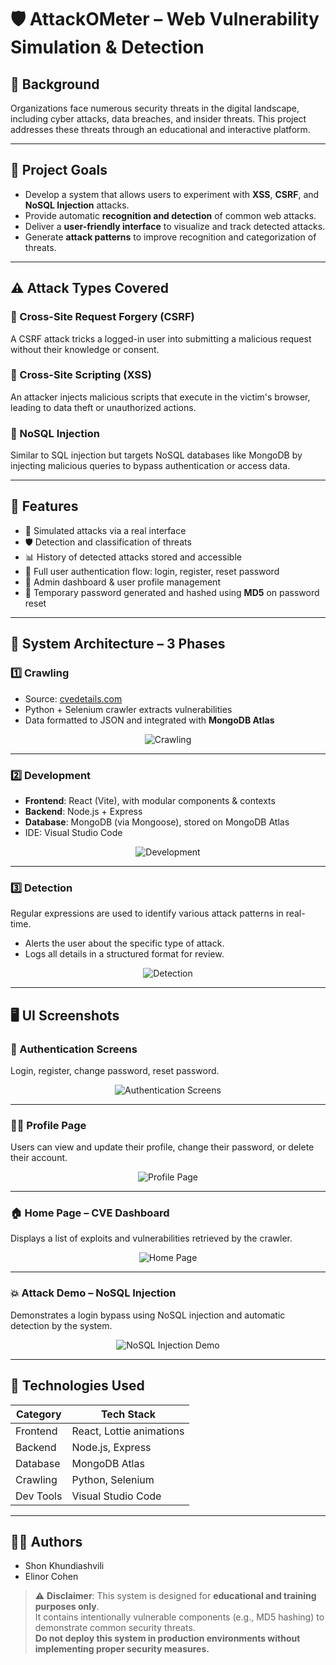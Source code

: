 # 🛡️ AttackOMeter – Web Vulnerability Simulation & Detection

## 📌 Background

Organizations face numerous security threats in the digital landscape, including cyber attacks, data breaches, and insider threats. This project addresses these threats through an educational and interactive platform.

---

## 🎯 Project Goals

- Develop a system that allows users to experiment with **XSS**, **CSRF**, and **NoSQL Injection** attacks.
- Provide automatic **recognition and detection** of common web attacks.
- Deliver a **user-friendly interface** to visualize and track detected attacks.
- Generate **attack patterns** to improve recognition and categorization of threats.

---

## ⚠️ Attack Types Covered

### 🔹 Cross-Site Request Forgery (CSRF)
A CSRF attack tricks a logged-in user into submitting a malicious request without their knowledge or consent.

### 🔹 Cross-Site Scripting (XSS)
An attacker injects malicious scripts that execute in the victim's browser, leading to data theft or unauthorized actions.

### 🔹 NoSQL Injection
Similar to SQL injection but targets NoSQL databases like MongoDB by injecting malicious queries to bypass authentication or access data.

---

## 🧠 Features

- 🧪 Simulated attacks via a real interface
- 🛡️ Detection and classification of threats
- 📊 History of detected attacks stored and accessible
- 👤 Full user authentication flow: login, register, reset password
- 📝 Admin dashboard & user profile management
- 🔐 Temporary password generated and hashed using **MD5** on password reset

---

## 🧱 System Architecture – 3 Phases

### 1️⃣ Crawling
- Source: [cvedetails.com](https://www.cvedetails.com)
- Python + Selenium crawler extracts vulnerabilities
- Data formatted to JSON and integrated with **MongoDB Atlas**

<p align="center">
  <img src="images/slide-7.png" alt="Crawling" style="max-width: 100%;"/>
</p>

---

### 2️⃣ Development
- **Frontend**: React (Vite), with modular components & contexts
- **Backend**: Node.js + Express
- **Database**: MongoDB (via Mongoose), stored on MongoDB Atlas
- IDE: Visual Studio Code

<p align="center">
  <img src="images/slide-8.png" alt="Development" style="max-width: 100%;"/>
</p>

---

### 3️⃣ Detection
Regular expressions are used to identify various attack patterns in real-time.

- Alerts the user about the specific type of attack.
- Logs all details in a structured format for review.

<p align="center">
  <img src="images/slide-12.png" alt="Detection" style="max-width: 100%;"/>
</p>

---

## 🖥️ UI Screenshots

### 🔐 Authentication Screens

Login, register, change password, reset password.

<p align="center">
  <img src="images/slide-9.png" alt="Authentication Screens" style="max-width: 100%;"/>
</p>

---

### 🧍‍♂️ Profile Page

Users can view and update their profile, change their password, or delete their account.

<p align="center">
  <img src="images/slide-11.png" alt="Profile Page" style="max-width: 100%;"/>
</p>

---

### 🏠 Home Page – CVE Dashboard

Displays a list of exploits and vulnerabilities retrieved by the crawler.

<p align="center">
  <img src="images/slide-10.png" alt="Home Page" style="max-width: 100%;"/>
</p>

---

### 💥 Attack Demo – NoSQL Injection

Demonstrates a login bypass using NoSQL injection and automatic detection by the system.

<p align="center">
  <img src="images/slide-13.png" alt="NoSQL Injection Demo" style="max-width: 100%;"/>
</p>

---

## 🧰 Technologies Used

| Category   | Tech Stack                      |
|------------|----------------------------------|
| Frontend   | React, Lottie animations         |
| Backend    | Node.js, Express                 |
| Database   | MongoDB Atlas                    |
| Crawling   | Python, Selenium                 |
| Dev Tools  | Visual Studio Code               |

---

## 👨‍💻 Authors

- Shon Khundiashvili
- Elinor Cohen

> ⚠️ **Disclaimer**: This system is designed for **educational and training purposes only**.  
> It contains intentionally vulnerable components (e.g., MD5 hashing) to demonstrate common security threats.  
> **Do not deploy this system in production environments without implementing proper security measures.**

